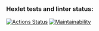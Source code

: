 ### Hexlet tests and linter status:
[![Actions Status](https://github.com/despiqqqq/python-project-49/workflows/hexlet-check/badge.svg)](https://github.com/despiqqqq/python-project-49/actions)
[![Maintainability](https://api.codeclimate.com/v1/badges/881a0f67e1435d4d8bcf/maintainability)](https://codeclimate.com/github/despiqqqq/python-project-49/maintainability)